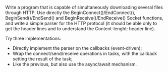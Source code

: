 Write a program that is capable of simultaneously downloading several files through HTTP. Use directly the BeginConnect()/EndConnect(), BeginSend()/EndSend() and BeginReceive()/EndReceive() Socket functions, and write a simple parser for the HTTP protocol (it should be able only to get the header lines and to understand the Content-lenght: header line).

Try three implementations:

- Directly implement the parser on the callbacks (event-driven);
- Wrap the connect/send/receive operations in tasks, with the callback setting the result of the task;
- Like the previous, but also use the async/await mechanism.
